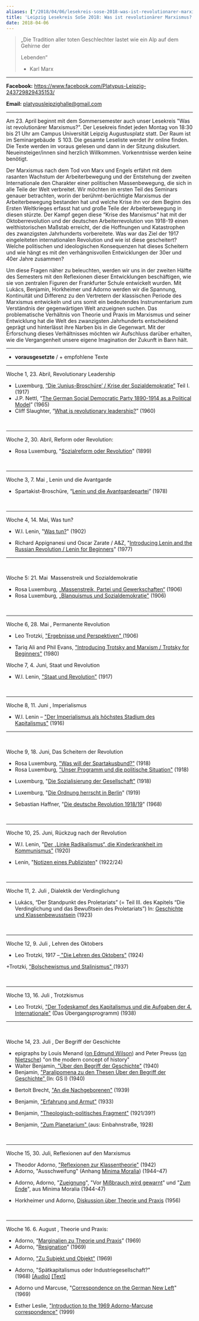 ```yaml
---
aliases: ["/2018/04/06/lesekreis-sose-2018-was-ist-revolutionarer-marxismus"]
title: 'Leipzig Lesekreis SoSe 2018: Was ist revolutionärer Marxismus?'
date: 2018-04-06
---
```


> <div>
>
> „Die Tradition aller toten Geschlechter lastet wie ein Alp auf dem
> Gehirne der
>
> </div>
>
> <div>
>
> Lebenden“
>
> </div>
>
> <div>
>
> - Karl Marx
>
> </div>
>
> <div>
>
> </div>

<div>

------------------------------------------------------------------------

</div>

<div>

</div>

<div>

**Facebook:** <https://www.facebook.com/Platypus-Leipzig-243729829435153/>

</div>

<div>

**Email:** <platypusleipzighalle@gmail.com>

</div>

<div>

</div>

<div>

------------------------------------------------------------------------

</div>

<div>

</div>

<div>

Am 23. April beginnt mit dem Sommersemester auch unser Lesekreis "Was
ist revolutionärer Marxismus?". Der Lesekreis findet jeden Montag von
18:30 bis 21 Uhr am Campus Universität Leipzig Augustusplatz statt. Der
Raum ist im Seminargebäude  S 103. Die gesamte Leseliste werdet ihr
online finden. Die Texte werden im voraus gelesen und dann in der
Sitzung diskutiert. Neueinsteiger/innen sind herzlich Willkommen.
Vorkenntnisse werden keine benötigt.

</div>

<div>

</div>

<div>

Der Marxismus nach dem Tod von Marx und Engels erfährt mit dem rasanten
Wachstum der Arbeiterbewegung und der Entstehung der zweiten
Internationale den Charakter einer politischen Massenbewegung, die sich
in alle Teile der Welt verbreitet. Wir möchten im ersten Teil des
Seminars genauer betrachten, worin der berühmt-berüchtigte Marxismus der
Arbeiterbewegung bestanden hat und welche Krise ihn vor dem Beginn des
Ersten Weltkrieges erfasst hat und große Teile der Arbeiterbewegung in
diesen stürzte. Der Kampf gegen diese “Krise des Marxismus” hat mit der
Oktoberrevolution und der deutschen Arbeiterrevolution von 1918-19 einen
welthistorischen Maßstab erreicht, der die Hoffnungen und Katastrophen
des zwanzigsten Jahrhunderts vorbereitete. Was war das Ziel der 1917
eingeleiteten internationalen Revolution und wie ist diese gescheitert?
Welche politischen und ideologischen Konsequenzen hat dieses Scheitern
und wie hängt es mit den verhängnisvollen Entwicklungen der 30er und
40er Jahre zusammen?

</div>

<div>

</div>

<div>

Um diese Fragen näher zu beleuchten, werden wir uns in der zweiten
Hälfte des Semesters mit den Reflexionen dieser Entwicklungen
beschäftigen, wie sie von zentralen Figuren der Frankfurter Schule
entwickelt wurden. Mit Lukács, Benjamin, Horkheimer und Adorno werden
wir die Spannung, Kontinuität und Differenz zu den Vertretern der
klassischen Periode des Marxismus entwickeln und uns somit ein
bedeutendes Instrumentarium zum Verständnis der gegenwärtigen Welt
anzueignen suchen. Das problematische Verhältnis von Theorie und Praxis
im Marxismus und seiner Entwicklung hat die Welt des zwanzigsten
Jahrhunderts entscheidend geprägt und hinterlässt ihre Narben bis in die
Gegenwart. Mit der Erforschung dieses Verhältnisses möchten wir
Aufschluss darüber erhalten, wie die Vergangenheit unsere eigene
Imagination der Zukunft in Bann hält.

</div>

<div>

</div>

<div>

------------------------------------------------------------------------

</div>

<div>

-   **vorausgesetzte** / + empfohlene Texte

------------------------------------------------------------------------

Woche 1, 23. Abril, Revolutionary Leadership

-   Luxemburg, [“Die ‘Junius-Broschüre’ / Krise der
    Sozialdemokratie”](https://www.marxists.org/deutsch/archiv/luxemburg/1916/junius/index.htm) Teil I.
    (1917)
-   J.P. Nettl, “[The German Social Democratic Party 1890-1914 as a
    Political
    Model](https://platypus1917.org/wp-content/uploads/readings/nettljp_spd.pdf)” (1965)
-   Cliff Slaughter, “[What is revolutionary
    leadership?](https://www.marxists.org/history/etol/writers/slaughter/1960/10/leadership.html)” (1960)

 

------------------------------------------------------------------------

Woche 2, 30. Abril, Reform oder Revolution:

-   Rosa Luxemburg, "[Sozialreform oder
    Revolution](https://www.marxists.org/deutsch/archiv/luxemburg/1899/sozrefrev/)" (1899)

 

------------------------------------------------------------------------

Woche 3, 7. Mai , Lenin und die Avantgarde

-   Spartakist-Broschüre, “[Lenin und die
    Avantgardepartei](http://neoprene.blogsport.de/images/Leninu.Avantgardepartei.pdf)” (1978)

 

------------------------------------------------------------------------

Woche 4, 14. Mai, Was tun?

-   W.I. Lenin, "[Was
    tun?](https://www.marxists.org/deutsch/archiv/lenin/1902/wastun/index.htm)" (1902)

+ Richard Appignanesi und Oscar Zarate / A&Z, "[Introducing Lenin and
the Russian Revolution / Lenin for
Beginners](http://www.mediafire.com/view/m9h72nf0swd1bac/leninforbeginners1978.pdf)"
(1977)

------------------------------------------------------------------------

 

Woche 5: 21. Mai  Massenstreik und Sozialdemokratie

-   Rosa Luxemburg, [„Massenstreik, Partei und
    Gewerkschaften“](https://www.marxists.org/deutsch/archiv/luxemburg/1906/mapage/) (1906)
-   Rosa Luxemburg, „[Blanquismus und
    Sozialdemokratie"](https://platypus1917.org/wp-content/uploads/2015/05/Platypus_LuxemburgBlanquismus.pdf) (1906)

 

------------------------------------------------------------------------

Woche 6, 28. Mai , Permanente Revolution

-   Leo Trotzki, ["Ergebnisse und
    Perspektiven" ](https://www.marxists.org/deutsch/archiv/trotzki/1906/erg-pers/index.htm)(1906)

+ Tariq Ali and Phil Evans, ["Introducing Trotsky and Marxism / Trotsky
for Beginners"](http://workupload.com/file/Ag627ic6) (1980)

Woche 7, 4. Juni, Staat und Revolution

-   W.I. Lenin, ["Staat und
    Revolution"](https://www.marxists.org/deutsch/archiv/lenin/1917/staatrev/index.htm) (1917)

 

------------------------------------------------------------------------

Woche 8, 11. Juni , Imperialismus

-   W.I. Lenin – ["Der Imperialismus als höchstes Stadium des
    Kapitalismus"](https://www.marxists.org/deutsch/archiv/lenin/1917/imp/) (1916)

------------------------------------------------------------------------

 

Woche 9, 18. Juni, Das Scheitern der Revolution

-   Rosa Luxemburg, ["Was will der
    Spartakusbund?"](https://www.marxists.org/deutsch/archiv/luxemburg/1918/12/waswill.htm) (1918)
-   Rosa Luxemburg, ["Unser Programm und die politische
    Situation"](https://www.marxists.org/deutsch/archiv/luxemburg/1918/12/programm.html) (1918)

+ Luxemburg, "[Die Sozialisierung der
Gesellschaft"](http://archiv2007.sozialisten.de/politik/publikationen/disput/view_html?zid=3483&bs=1&n=0) (1918)

+ Luxemburg, "[Die Ordnung herrscht in
Berlin](http://www.mlwerke.de/lu/lu2_203.htm)" (1919)

+ Sebastian Haffner, "[Die deutsche Revolution
1918/19](http://www.amazon.de/Die-deutsche-Revolution-1918-19/dp/349961622X)"
(1968)

 

------------------------------------------------------------------------

Woche 10, 25. Juni, Rückzug nach der Revolution

-   W.I. Lenin, "[Der „Linke Radikalismus“, die Kinderkrankheit im
    Kommunismus"](https://www.marxists.org/deutsch/archiv/lenin/1920/linksrad/index.html) (1920)

+ Lenin, "[Notizen eines
Publizisten](http://www.red-channel.de/LeninWerke/LW33.pdf)" (1922/24)

 

------------------------------------------------------------------------

Woche 11, 2. Juli , Dialektik der Verdinglichung

-   Lukács, “Der Standpunkt des Proletariats” (= Teil III. des Kapitels
    “Die Verdinglichung und das Bewußtsein des Proletariats”)
    In: [Geschichte und
    Klassenbewusstsein](https://coghnorti.files.wordpress.com/2010/08/lukacs-geschichte-klassenbewusstseinocr.pdf) (1923)

 

------------------------------------------------------------------------

Woche 12, 9. Juli , Lehren des Oktobers

-   Leo Trotzki, 1917 –[ "Die Lehren des
    Oktobers"](https://www.marxists.org/deutsch/archiv/trotzki/1924/lehren/index.htm) (1924)

+Trotzki, ["Bolschewismus und
Stalinismus" ](https://www.marxists.org/deutsch/archiv/trotzki/1937/08/bolstal.htm)(1937)

 

------------------------------------------------------------------------

Woche 13, 16. Juli , Trotzkismus

-   Leo Trotzki, ["Der Todeskampf des Kapitalismus und die Aufgaben
    der 4.
    Internationale"](https://www.marxists.org/deutsch/archiv/trotzki/1938/uebergang/) (Das
    Übergangsprogramm) (1938)

------------------------------------------------------------------------

 

Woche 14, 23. Juli , Der Begriff der Geschichte

-   epigraphs by Louis Menand ([on Edmund
    Wilson](https://platypus1917.org/wp-content/uploads/2015/07/menandlouis_edmundwilsonfinlandstationintro2003.pdf))
    and Peter Preuss ([on
    Nietzsche](https://platypus1917.org/wp-content/uploads/2010/09/preusspeter_nietzschehistoryintro1980.pdf))
    "on the modern concept of history"
-   Walter Benjamin,[ "Über den Begriff der
    Geschichte"](http://mxks.de/files/phil/Benjamin.GeschichtsThesen.html) (1940)
-   Benjamin, ["Paralipomena zu den Thesen Über den Begriff der
    Geschichte" ](https://platypus1917.org/wp-content/uploads/2015/07/Benjamin-Paralipomena-zu-den-Thesen-uber-den-Begriff-der-Geschichte.pdf)(In:
    GS I) (1940)

+ Bertolt Brecht, ["An die
Nachgeborenen"](http://www.lyrikline.org/de/gedichte/die-nachgeborenen-740#.VvWVpPvhCW8) (1939)

+ Benjamin, ["Erfahrung und
Armut"](http://www.textlog.de/benjamin-erfahrung-armut.html) (1933)

+ Benjamin, ["Theologisch-politisches
Fragment"](http://www.textlog.de/benjamin-theologisch-politisches-fragment.html) (1921/39?)

+ Benjamin, ["Zum
Planetarium" ](http://deutsch.agonia.net/index.php/essay/14008977/index.html)(aus:
Einbahnstraße, 1928)

 

------------------------------------------------------------------------

Woche 15, 30. Juli, Reflexionen auf den Marxismus

-   Theodor Adorno, ["Reflexionen zur
    Klassentheorie"](http://www.mediafire.com/?6d42zbpzngca589) (1942)
-   Adorno, "Ausschweifung" (Anhang [Minima
    Moralia](http://www.copyriot.com/sinistra/reading/agnado/minima.html))
    (1944–47)

+ Adorno, Adorno,
"[Zueignung](http://www.copyriot.com/sinistra/reading/agnado/minima.html)",
"Vor [Mißbrauch wird
gewarnt](http://www.copyriot.com/sinistra/reading/agnado/minima.html)"
und "[Zum
Ende](http://www.copyriot.com/sinistra/reading/agnado/minima.html)", aus
Minima Moralia (1944-47)

+ Horkheimer und Adorno, [Diskussion über Theorie und
Praxis](https://platypus1917.org/wp-content/uploads/2015/07/HorkheimerAdornoTheoriePraxis.pdf) (1956)

 

------------------------------------------------------------------------

Woche 16. 6. August , Theorie und Praxis:

-   Adorno, “[Marginalien zu Theorie und
    Praxis](http://copyriot.com/sinistra/reading/agnado/adorno02.html)” (1969)
-   Adorno,
    “[Resignation](https://platypus1917.org/wp-content/uploads/2015/08/AdornoResignation.pdf)” (1969)

+ Adorno, ["Zu Subjekt und
Objekt"](http://www.mediafire.com/download/fpgawgdwonr922d/ZuSubjektuObjekt.pdf) (1969)

+ Adorno, "Spätkapitalismus oder Industriegesellschaft?"
(1968) [[Audio]](https://www.youtube.com/watch?v=_pdQA6Y2Lvw) [[Text]](http://www.mediafire.com/download/2tvjccims2zlh49/Sp%C3%A4tkapitalismusoIndustriegesellschaft.pdf)

+ Adorno und Marcuse, "[Correspondence on the German New
Left](https://platypus1917.org/wp-content/uploads/2015/07/adornomarcuse_germannewleft.pdf)"
(1969)

+ Esther Leslie, ["Introduction to the 1969 Adorno-Marcuse
correspondence"](https://platypus1917.org/wp-content/uploads/2015/07/leslieesther_adornomarcusenewleft.pdf) (1999)

</div>
